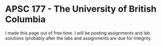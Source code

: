 # APSC 177 - The University of British Columbia
I made this page out of free time. I will be posting assignments and lab solutions (probably after the labs and assignments are due for integrity.
